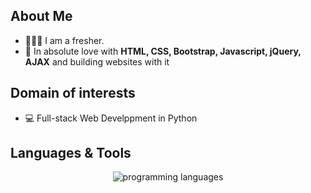 <!--
<h1 align="center">
  <a href="https://git.io/typing-svg">
    <img src="https://readme-typing-svg.herokuapp.com/?lines=Hey,+There!+👋;This+is+Mayurdeep Baruah+🥲;Frontend+Developer+🥺;Bootstrap+|+Javascript+|+JQuery+|+HTML+|+CSS🚀;Have+a+great+day+✨&width=800&color=2Ec4b6&center=true&size=30">
  <a>
</h1>

<h3 align="center">A passionate self taught Web Developer, who wants to explore every tech stack 🇮🇳</h3>
-->


<h2>About Me</h2>
  
- 👩🏻‍💻 I am a fresher.
- 🏃 In absolute love with **HTML, CSS, Bootstrap, Javascript, jQuery, AJAX** and building websites with it
    
<h2>Domain of interests</h2>
    
- 💻 Full-stack Web Develppment in Python
  
<h2>Languages & Tools</h2>
<p align="center">
  <img src="https://skillicons.dev/icons?i=html,css,js,py,mysql,jquery,bootstrap,flask,django" alt="programming languages" />
</p>
    





